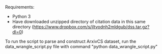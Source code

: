 Requirements:
* Python 3
* Have downloaded unzipped directory of citation data in this same directory (https://www.dropbox.com/s/iltvodnh2mldgub/dss.tar.gz?dl=0)

To run the script to parse and construct ArxivCS dataset, run the data_wrangle_script.py file with command "python data_wrangle_script.py"
